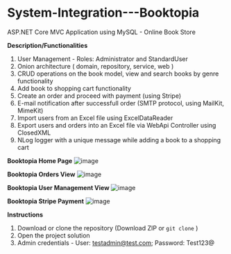 # System-Integration---Booktopia
ASP.NET Core MVC Application using MySQL - Online Book Store 




**__Description/Functionalities__**
1. User Management - Roles: Administrator and StandardUser
2. Onion architecture ( domain, repository, service, web )
3. CRUD operations on the book model, view and search books by genre functionality
4. Add book to shopping cart functionality
5. Create an order and proceed with payment (using Stripe)
6. E-mail notification after successfull order (SMTP protocol, using MailKit, MimeKit)
7. Import users from an Excel file using ExcelDataReader
8. Export users and orders into an Excel file via WebApi Controller using ClosedXML
9. NLog logger with a unique message while adding a book to a shopping cart

**Booktopia Home Page**
![image](https://github.com/mihailspirkoski/System-Integration---Booktopia/assets/74495955/c14cbffe-2aed-45d1-8799-4d86afe2c80d)

**Booktopia Orders View**
![image](https://github.com/mihailspirkoski/System-Integration---Booktopia/assets/74495955/c81c788a-5141-497b-9ead-3e7f461c4ada)

**Booktopia User Management View**
![image](https://github.com/mihailspirkoski/System-Integration---Booktopia/assets/74495955/b66e769c-cbbd-4ab2-a53e-16547a7f432a)

**Booktopia Stripe Payment**
![image](https://github.com/mihailspirkoski/System-Integration---Booktopia/assets/74495955/fc869504-4a9a-4f78-b06f-ded91ec0be62)






**__Instructions__**

1. Download or clone the repository (Download ZIP or `git clone` )
2. Open the project solution
3. Admin credentials - User: testadmin@test.com; Password: Test123@









